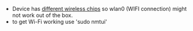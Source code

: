 - Device has [different wireless chips](http://forum.armbian.com/index.php/topic/872-beelink-x2-with-armbian-possible) so wlan0 (WIFI connection) might not work out of the box.
- to get Wi-Fi working use 'sudo nmtui'